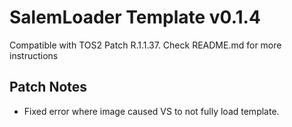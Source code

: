 # SalemLoader Template v0.1.4
Compatible with TOS2 Patch R.1.1.37. Check README.md for more instructions

## Patch Notes
- Fixed error where image caused VS to not fully load template.